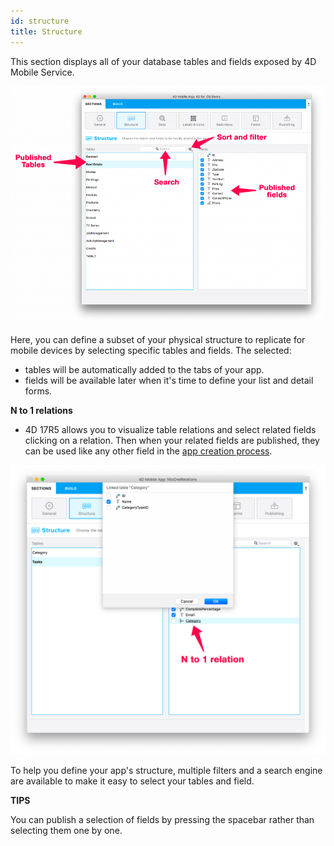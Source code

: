 ```yaml
---
id: structure
title: Structure
---
```


This section displays all of your database tables and fields exposed by 4D Mobile Service.

![Structure section](assets/en/project-editor/Structure-section-4D-for-iOS.png)

Here, you can define a subset of your physical structure to replicate for mobile devices by selecting specific tables and fields. The selected:

* tables will be automatically added to the tabs of your app.
* fields will be available later when it's time to define your list and detail forms.

**N to 1 relations**

* 4D 17R5 allows you to visualize table relations and select related fields clicking on a relation. Then when your related fields are published, they can be used like any other field in the [app creation process](n-to-one-relations.html).

![Publish related tables](assets/en/project-editor/Structure-section-N-to-1-relations-4D-for-iOS.png)

To help you define your app's structure, multiple filters and a search engine are available to make it easy to select your tables and field.

<div markdown="1" class = "tips">

**TIPS**

You can publish a selection of fields by pressing the spacebar rather than selecting them one by one.

</div>